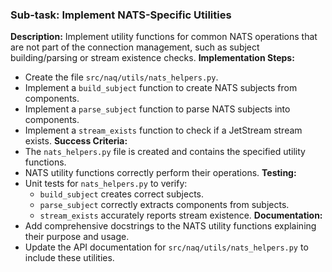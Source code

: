 ### Sub-task: Implement NATS-Specific Utilities
**Description:** Implement utility functions for common NATS operations that are not part of the connection management, such as subject building/parsing or stream existence checks.
**Implementation Steps:**
- Create the file `src/naq/utils/nats_helpers.py`.
- Implement a `build_subject` function to create NATS subjects from components.
- Implement a `parse_subject` function to parse NATS subjects into components.
- Implement a `stream_exists` function to check if a JetStream stream exists.
**Success Criteria:**
- The `nats_helpers.py` file is created and contains the specified utility functions.
- NATS utility functions correctly perform their operations.
**Testing:**
- Unit tests for `nats_helpers.py` to verify:
    - `build_subject` creates correct subjects.
    - `parse_subject` correctly extracts components from subjects.
    - `stream_exists` accurately reports stream existence.
**Documentation:**
- Add comprehensive docstrings to the NATS utility functions explaining their purpose and usage.
- Update the API documentation for `src/naq/utils/nats_helpers.py` to include these utilities.